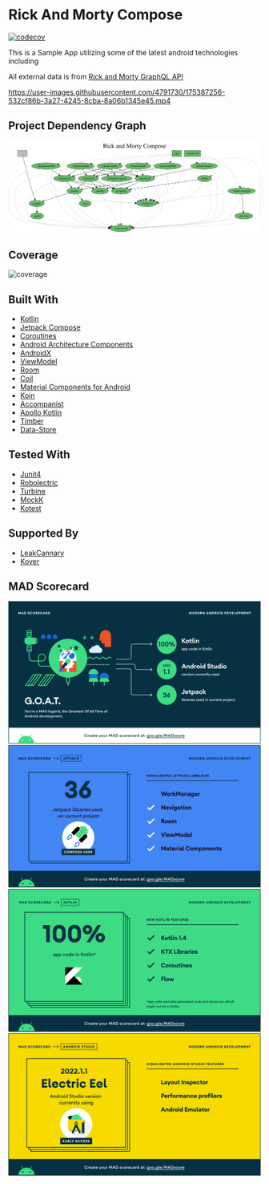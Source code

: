 Rick And Morty Compose
=========

[![codecov](https://codecov.io/gh/vkondrav/rick_and_morty_compose/branch/main/graph/badge.svg?token=MX8NPAY19I)](https://codecov.io/gh/vkondrav/rick_and_morty_compose)

This is a Sample App utilizing some of the latest android technologies including

All external data is from [Rick and Morty GraphQL API](https://rickandmortyapi.com/graphql)

https://user-images.githubusercontent.com/4791730/175387256-532cf86b-3a27-4245-8cba-8a06b1345e45.mp4

## Project Dependency Graph
![Graph](project-dependency-graph.svg?raw=true)

## Coverage
![coverage](https://codecov.io/gh/vkondrav/rick_and_morty_compose/branch/main/graphs/tree.svg?token=MX8NPAY19I)

## Built With
- [Kotlin](https://kotlinlang.org/)
- [Jetpack Compose](https://developer.android.com/jetpack/compose)
- [Coroutines](https://kotlinlang.org/docs/reference/coroutines-overview.html)
- [Android Architecture Components](https://developer.android.com/topic/libraries/architecture)
- [AndroidX](https://developer.android.com/jetpack/androidx)
- [ViewModel](https://developer.android.com/topic/libraries/architecture/viewmodel)
- [Room](https://developer.android.com/jetpack/androidx/releases/room)
- [Coil](https://github.com/coil-kt/coil)
- [Material Components for Android](https://github.com/material-components/material-components-android)
- [Koin](https://insert-koin.io/)
- [Accompanist](https://github.com/google/accompanist)
- [Apollo Kotlin](https://www.apollographql.com/docs/kotlin)
- [Timber](https://github.com/JakeWharton/timber)
- [Data-Store](https://developer.android.com/topic/libraries/architecture/datastore)

## Tested With
- [Junit4](https://junit.org/junit4/)
- [Robolectric](http://robolectric.org/)
- [Turbine](https://github.com/cashapp/turbine)
- [MockK](https://mockk.io/)
- [Kotest](https://kotest.io/)

## Supported By
- [LeakCannary](https://github.com/square/leakcanary)
- [Kover](https://github.com/Kotlin/kotlinx-kover)

## MAD Scorecard
![Summary](/mad_scorecard/summary.png?raw=true)
![Summary](/mad_scorecard/jetpack.png?raw=true)
![Summary](/mad_scorecard/kotlin.png?raw=true)
![Summary](/mad_scorecard/studio.png?raw=true)
